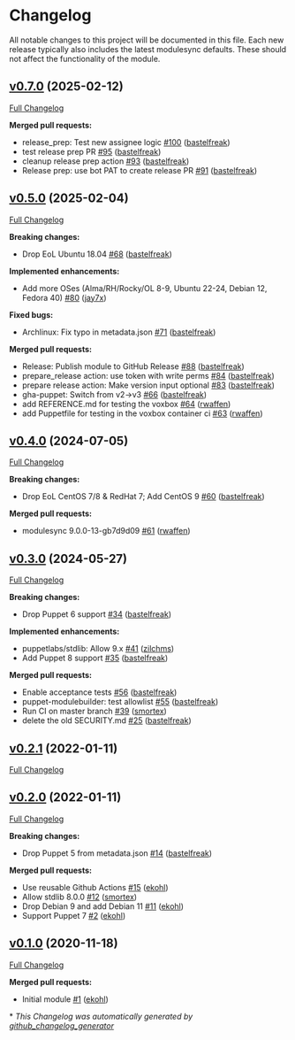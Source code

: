 # Changelog

All notable changes to this project will be documented in this file.
Each new release typically also includes the latest modulesync defaults.
These should not affect the functionality of the module.

## [v0.7.0](https://github.com/voxpupuli/puppet-example/tree/v0.7.0) (2025-02-12)

[Full Changelog](https://github.com/voxpupuli/puppet-example/compare/v0.5.0...v0.7.0)

**Merged pull requests:**

- release\_prep: Test new assignee logic [\#100](https://github.com/voxpupuli/puppet-example/pull/100) ([bastelfreak](https://github.com/bastelfreak))
- test release prep PR [\#95](https://github.com/voxpupuli/puppet-example/pull/95) ([bastelfreak](https://github.com/bastelfreak))
- cleanup release prep action [\#93](https://github.com/voxpupuli/puppet-example/pull/93) ([bastelfreak](https://github.com/bastelfreak))
- Release prep: use bot PAT to create release PR [\#91](https://github.com/voxpupuli/puppet-example/pull/91) ([bastelfreak](https://github.com/bastelfreak))

## [v0.5.0](https://github.com/voxpupuli/puppet-example/tree/v0.5.0) (2025-02-04)

[Full Changelog](https://github.com/voxpupuli/puppet-example/compare/v0.4.0...v0.5.0)

**Breaking changes:**

- Drop EoL Ubuntu 18.04 [\#68](https://github.com/voxpupuli/puppet-example/pull/68) ([bastelfreak](https://github.com/bastelfreak))

**Implemented enhancements:**

- Add more OSes \(Alma/RH/Rocky/OL 8-9, Ubuntu 22-24, Debian 12, Fedora 40\) [\#80](https://github.com/voxpupuli/puppet-example/pull/80) ([jay7x](https://github.com/jay7x))

**Fixed bugs:**

- Archlinux: Fix typo in metadata.json [\#71](https://github.com/voxpupuli/puppet-example/pull/71) ([bastelfreak](https://github.com/bastelfreak))

**Merged pull requests:**

- Release: Publish module to GitHub Release [\#88](https://github.com/voxpupuli/puppet-example/pull/88) ([bastelfreak](https://github.com/bastelfreak))
- prepare\_release action: use token with write perms [\#84](https://github.com/voxpupuli/puppet-example/pull/84) ([bastelfreak](https://github.com/bastelfreak))
- prepare release action: Make version input optional [\#83](https://github.com/voxpupuli/puppet-example/pull/83) ([bastelfreak](https://github.com/bastelfreak))
- gha-puppet: Switch from v2-\>v3 [\#66](https://github.com/voxpupuli/puppet-example/pull/66) ([bastelfreak](https://github.com/bastelfreak))
- add REFERENCE.md for testing the voxbox [\#64](https://github.com/voxpupuli/puppet-example/pull/64) ([rwaffen](https://github.com/rwaffen))
- add Puppetfile for testing in the voxbox container ci [\#63](https://github.com/voxpupuli/puppet-example/pull/63) ([rwaffen](https://github.com/rwaffen))

## [v0.4.0](https://github.com/voxpupuli/puppet-example/tree/v0.4.0) (2024-07-05)

[Full Changelog](https://github.com/voxpupuli/puppet-example/compare/v0.3.0...v0.4.0)

**Breaking changes:**

- Drop EoL CentOS 7/8 & RedHat 7; Add CentOS 9 [\#60](https://github.com/voxpupuli/puppet-example/pull/60) ([bastelfreak](https://github.com/bastelfreak))

**Merged pull requests:**

- modulesync 9.0.0-13-gb7d9d09 [\#61](https://github.com/voxpupuli/puppet-example/pull/61) ([rwaffen](https://github.com/rwaffen))

## [v0.3.0](https://github.com/voxpupuli/puppet-example/tree/v0.3.0) (2024-05-27)

[Full Changelog](https://github.com/voxpupuli/puppet-example/compare/v0.2.1...v0.3.0)

**Breaking changes:**

- Drop Puppet 6 support [\#34](https://github.com/voxpupuli/puppet-example/pull/34) ([bastelfreak](https://github.com/bastelfreak))

**Implemented enhancements:**

- puppetlabs/stdlib: Allow 9.x [\#41](https://github.com/voxpupuli/puppet-example/pull/41) ([zilchms](https://github.com/zilchms))
- Add Puppet 8 support [\#35](https://github.com/voxpupuli/puppet-example/pull/35) ([bastelfreak](https://github.com/bastelfreak))

**Merged pull requests:**

- Enable acceptance tests [\#56](https://github.com/voxpupuli/puppet-example/pull/56) ([bastelfreak](https://github.com/bastelfreak))
- puppet-modulebuilder: test allowlist [\#55](https://github.com/voxpupuli/puppet-example/pull/55) ([bastelfreak](https://github.com/bastelfreak))
- Run CI on master branch [\#39](https://github.com/voxpupuli/puppet-example/pull/39) ([smortex](https://github.com/smortex))
- delete the old SECURITY.md [\#25](https://github.com/voxpupuli/puppet-example/pull/25) ([bastelfreak](https://github.com/bastelfreak))

## [v0.2.1](https://github.com/voxpupuli/puppet-example/tree/v0.2.1) (2022-01-11)

[Full Changelog](https://github.com/voxpupuli/puppet-example/compare/v0.2.0...v0.2.1)

## [v0.2.0](https://github.com/voxpupuli/puppet-example/tree/v0.2.0) (2022-01-11)

[Full Changelog](https://github.com/voxpupuli/puppet-example/compare/v0.1.0...v0.2.0)

**Breaking changes:**

- Drop Puppet 5 from metadata.json [\#14](https://github.com/voxpupuli/puppet-example/pull/14) ([bastelfreak](https://github.com/bastelfreak))

**Merged pull requests:**

- Use reusable Github Actions [\#15](https://github.com/voxpupuli/puppet-example/pull/15) ([ekohl](https://github.com/ekohl))
- Allow stdlib 8.0.0 [\#12](https://github.com/voxpupuli/puppet-example/pull/12) ([smortex](https://github.com/smortex))
- Drop Debian 9 and add Debian 11 [\#11](https://github.com/voxpupuli/puppet-example/pull/11) ([ekohl](https://github.com/ekohl))
- Support Puppet 7 [\#2](https://github.com/voxpupuli/puppet-example/pull/2) ([ekohl](https://github.com/ekohl))

## [v0.1.0](https://github.com/voxpupuli/puppet-example/tree/v0.1.0) (2020-11-18)

[Full Changelog](https://github.com/voxpupuli/puppet-example/compare/7699c856a1c054225010ea7d61f1133df9404ad9...v0.1.0)

**Merged pull requests:**

- Initial module [\#1](https://github.com/voxpupuli/puppet-example/pull/1) ([ekohl](https://github.com/ekohl))



\* *This Changelog was automatically generated by [github_changelog_generator](https://github.com/github-changelog-generator/github-changelog-generator)*
